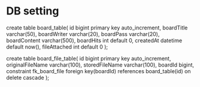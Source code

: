 
# DB setting

create table board_table(
id bigint primary key auto_increment,
boardTitle varchar(50),
boardWriter varchar(20),
boardPass varchar(20),
boardContent varchar(500),
boardHits int default 0,
createdAt datetime default now(),
fileAttached int default 0
);

create table board_file_table(
id bigint primary key auto_increment,
originalFileName varchar(100),
storedFileName varchar(100),
boardId bigint,
constraint fk_board_file foreign key(boardId) references board_table(id) on delete cascade
);